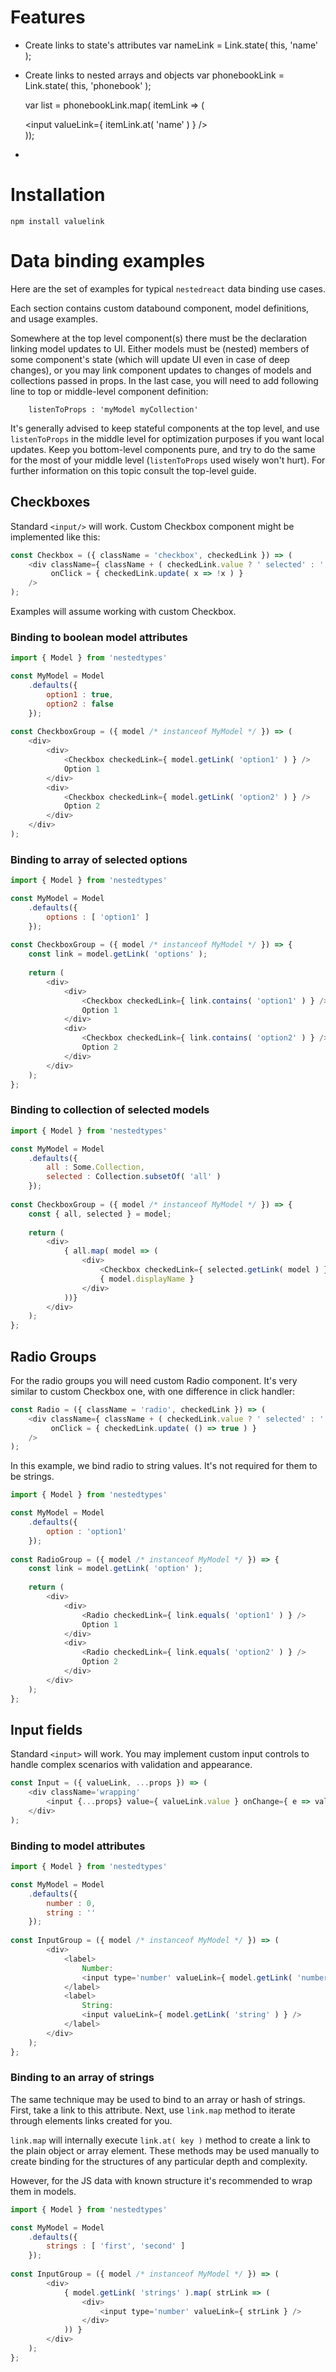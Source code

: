 # Features

- Create links to state's attributes
    var nameLink = Link.state( this, 'name' );
- Create links to nested arrays and objects
    var phonebookLink = Link.state( this, 'phonebook' );

    var list = phonebookLink.map( itemLink => (
        <div>
            <input valueLink={ itemLink.at( 'name' ) } />            
        </div>
    ));
    
- 
    

# Installation

`npm install valuelink`

# Data binding examples

Here are the set of examples for typical `nestedreact` data binding use cases.

Each section contains custom databound component, model definitions, and usage examples.

Somewhere at the top level component(s) there must be the declaration linking model updates to UI. Either models must be (nested) members of some component's state (which will update UI even in case of deep changes), or you may link component updates to changes of models and collections passed in props. In the last case, you will need to add following line to top or middle-level component definition:

```
    listenToProps : 'myModel myCollection'
```

It's generally advised to keep stateful components at the top level, and use `listenToProps` in the middle level for optimization purposes if you want local updates. Keep you bottom-level components pure, and try to do the same for the most of your middle level (`listenToProps` used wisely won't hurt). For further information on this topic consult the top-level guide.

## Checkboxes

Standard `<input/>` will work. Custom Checkbox component might be implemented like this:

```javascript
const Checkbox = ({ className = 'checkbox', checkedLink }) => (
    <div className={ className + ( checkedLink.value ? ' selected' : '' ) }
         onClick = { checkedLink.update( x => !x ) }
    />
);
```

Examples will assume working with custom Checkbox.

### Binding to boolean model attributes

```javascript
import { Model } from 'nestedtypes'

const MyModel = Model
    .defaults({
        option1 : true,
        option2 : false
    });
    
const CheckboxGroup = ({ model /* instanceof MyModel */ }) => (
    <div>
        <div>
            <Checkbox checkedLink={ model.getLink( 'option1' ) } />
            Option 1
        </div>
        <div>
            <Checkbox checkedLink={ model.getLink( 'option2' ) } />
            Option 2
        </div>
    </div>
);
```

### Binding to array of selected options

```javascript
import { Model } from 'nestedtypes'

const MyModel = Model
    .defaults({
        options : [ 'option1' ]
    });
    
const CheckboxGroup = ({ model /* instanceof MyModel */ }) => {
    const link = model.getLink( 'options' );
    
    return (
        <div>
            <div>
                <Checkbox checkedLink={ link.contains( 'option1' ) } />
                Option 1
            </div>
            <div>
                <Checkbox checkedLink={ link.contains( 'option2' ) } />
                Option 2
            </div>
        </div>
    );
};
```

### Binding to collection of selected models

```javascript
import { Model } from 'nestedtypes'

const MyModel = Model
    .defaults({
        all : Some.Collection,
        selected : Collection.subsetOf( 'all' )
    });
    
const CheckboxGroup = ({ model /* instanceof MyModel */ }) => {
    const { all, selected } = model;
    
    return (
        <div>
            { all.map( model => (
                <div>
                    <Checkbox checkedLink={ selected.getLink( model ) } />
                    { model.displayName }
                </div>
            ))}
        </div>
    );
};
```

## Radio Groups

For the radio groups you will need custom Radio component. It's very similar to custom Checkbox one,
with one difference in click handler:

```javascript
const Radio = ({ className = 'radio', checkedLink }) => (
    <div className={ className + ( checkedLink.value ? ' selected' : '' ) }
         onClick = { checkedLink.update( () => true ) }
    />
);
```

In this example, we bind radio to string values. It's not required for them to be strings.

```javascript
import { Model } from 'nestedtypes'

const MyModel = Model
    .defaults({
        option : 'option1'
    });
    
const RadioGroup = ({ model /* instanceof MyModel */ }) => {
    const link = model.getLink( 'option' );
    
    return (
        <div>
            <div>
                <Radio checkedLink={ link.equals( 'option1' ) } />
                Option 1
            </div>
            <div>
                <Radio checkedLink={ link.equals( 'option2' ) } />
                Option 2
            </div>
        </div>
    );
};
```

## Input fields

Standard `<input>` will work. You may implement custom input controls to handle complex scenarios
with validation and appearance.

```javascript
const Input = ({ valueLink, ...props }) => (
    <div className='wrapping'
        <input {...props} value={ valueLink.value } onChange={ e => valueLink.set( e.target.value ) }/>
    </div>
);
```

### Binding to model attributes

```javascript
import { Model } from 'nestedtypes'

const MyModel = Model
    .defaults({
        number : 0,
        string : ''
    });
    
const InputGroup = ({ model /* instanceof MyModel */ }) => (
        <div>
            <label>
                Number: 
                <input type='number' valueLink={ model.getLink( 'number' ) } />
            </label>
            <label>
                String: 
                <input valueLink={ model.getLink( 'string' ) } />
            </label>
        </div>
    );
};
```

### Binding to an array of strings

The same technique may be used to bind to an array or hash of strings. First, take a link to this
attribute. Next, use `link.map` method to iterate through elements links created for you.

`link.map` will internally execute `link.at( key )` method to create a link to the plain object or array element.
These methods may be used manually to create binding for the structures of any particular depth and complexity.

However, for the JS data with known structure it's recommended to wrap them in models.

```javascript
import { Model } from 'nestedtypes'

const MyModel = Model
    .defaults({
        strings : [ 'first', 'second' ]
    });
    
const InputGroup = ({ model /* instanceof MyModel */ }) => (
        <div>
            { model.getLink( 'strings' ).map( strLink => (
                <div>
                    <input type='number' valueLink={ strLink } />
                </div>
            )) }
        </div>
    );
};
```
